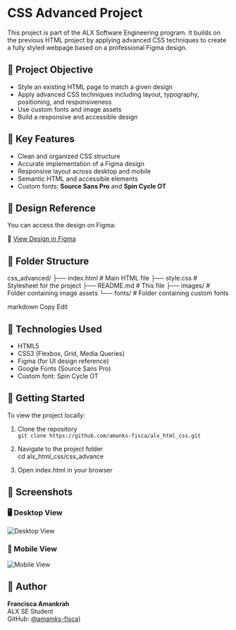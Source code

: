 # CSS Advanced Project

This project is part of the ALX Software Engineering program. It builds on the previous HTML project by applying advanced CSS techniques to create a fully styled webpage based on a professional Figma design.

## 📄 Project Objective

- Style an existing HTML page to match a given design
- Apply advanced CSS techniques including layout, typography, positioning, and responsiveness
- Use custom fonts and image assets
- Build a responsive and accessible design

## 🎯 Key Features

- Clean and organized CSS structure
- Accurate implementation of a Figma design
- Responsive layout across desktop and mobile
- Semantic HTML and accessible elements
- Custom fonts: **Source Sans Pro** and **Spin Cycle OT**

## 🎨 Design Reference

You can access the design on Figma:

🔗 [View Design in Figma](https://www.figma.com/file/[yourfigmalink](https://www.figma.com/design/0WNBj34hysErOqqeOyAPAQ/Homepage--Copy-?node-id=0-1&p=f&m=draw))  

## 📁 Folder Structure

css_advanced/
├── index.html # Main HTML file
├── style.css # Stylesheet for the project
├── README.md # This file
├── images/ # Folder containing image assets
└── fonts/ # Folder containing custom fonts

markdown
Copy
Edit

## 🧰 Technologies Used

- HTML5
- CSS3 (Flexbox, Grid, Media Queries)
- Figma (for UI design reference)
- Google Fonts (Source Sans Pro)
- Custom font: Spin Cycle OT

## 🚀 Getting Started

To view the project locally:

1. Clone the repository  
   `git clone https://github.com/amanks-fisca/alx_html_css.git`

2. Navigate to the project folder  
   cd alx_html_css/css_advance

3. Open index.html in your browser

## 📸 Screenshots

### 🖥️ Desktop View
![Desktop View](./screenshots/desktop.png)

### 📱 Mobile View
![Mobile View](./screenshots/mobile.png)


## 📝 Author

**Francisca Amankrah**  
ALX SE Student  
GitHub: [@amamks-fisca](https://github.com/amanks-fisca))
